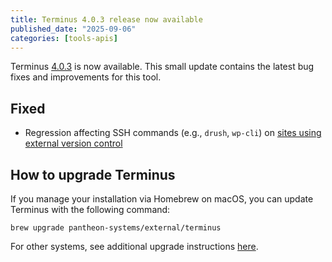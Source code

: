 ```yaml
---
title: Terminus 4.0.3 release now available
published_date: "2025-09-06"
categories: [tools-apis]
---
```


Terminus [4.0.3](https://github.com/pantheon-systems/terminus/releases/tag/4.0.3) is now available. This small update contains the latest bug fixes and improvements for this tool.

## Fixed

* Regression affecting SSH commands (e.g., `drush`, `wp-cli`) on [sites using external version control](/github-application) 

## How to upgrade Terminus
If you manage your installation via Homebrew on macOS, you can update Terminus with the following command:

```shell{promptUser: user}
brew upgrade pantheon-systems/external/terminus
```
For other systems, see additional upgrade instructions [here](/terminus/install).